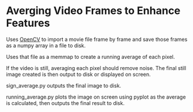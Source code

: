 # Averging Video Frames to Enhance Features

Uses [OpenCV](https://pypi.org/project/opencv-python/) to import a movie file frame by frame and save those frames as a numpy array in a file to disk.

Uses that file as a memmap to create a running average of each pixel.

If the video is still, averaging each pixel should remove noise. The final still image created is then output to disk or displayed on screen.

sign_average.py outputs the final image to disk.

running_average.py plots the image on screen using pyplot as the average is calculated, then outputs the final result to disk.